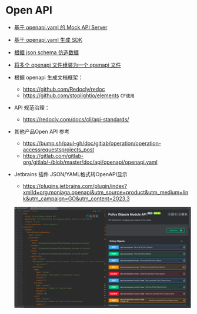 # Open API

- [基于 openapi.yaml 的 Mock API Server](https://docs.stoplight.io/docs/prism/83dbbd75532cf-http-mocking) 
- [基于 openapi.yaml 生成 SDK](https://github.com/OpenAPITools/openapi-generator)
- [根据 json schema 仿造数据](https://github.com/json-schema-faker/json-schema-faker)
- [将多个 openapi 文件组装为一个 openapi 文件](https://redocly.com/docs/cli/)
- 根据 openapi 生成文档框架：
    - https://github.com/Redocly/redoc
    - https://github.com/stoplightio/elements `CF使用`
- API 规范治理：
    -  https://redocly.com/docs/cli/api-standards/
- 其他产品Open API 参考
  - https://bump.sh/paul-gh/doc/gitlab/operation/operation-accessrequestsprojects_post
  - https://gitlab.com/gitlab-org/gitlab/-/blob/master/doc/api/openapi/openapi.yaml
- Jetbrains 插件 JSON/YAML格式转OpenAPI显示
  - https://plugins.jetbrains.com/plugin/index?xmlId=org.moniaga.openapi&utm_source=product&utm_medium=link&utm_campaign=GO&utm_content=2023.3

  ![img.png](pics/openapi/2023-03-24-16-42-03-image.png)